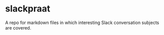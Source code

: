 # slackpraat
A repo for markdown files in which interesting Slack conversation subjects are covered.
